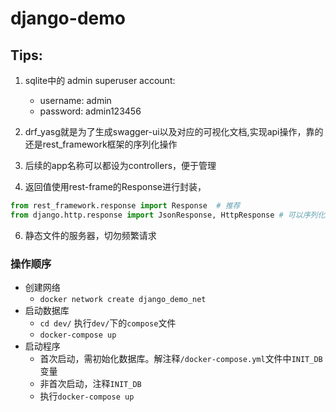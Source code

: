 # django-demo

## Tips:
1. sqlite中的 admin superuser account:
    - username: admin
    - password: admin123456 

2. drf_yasg就是为了生成swagger-ui以及对应的可视化文档,实现api操作，靠的还是rest_framework框架的序列化操作
4. 后续的app名称可以都设为controllers，便于管理
5. 返回值使用rest-frame的Response进行封装，
```python
from rest_framework.response import Response  # 推荐
from django.http.response import JsonResponse, HttpResponse # 可以序列化成功，但是日志中间件会报错
```
6. 静态文件的服务器，切勿频繁请求


### 操作顺序

- 创建网络
    - `docker network create django_demo_net`
- 启动数据库
    - `cd dev/` 执行`dev/`下的`compose`文件
    - `docker-compose up`
- 启动程序
    - 首次启动，需初始化数据库。解注释`/docker-compose.yml`文件中`INIT_DB`变量
    - 非首次启动，注释`INIT_DB`
    - 执行`docker-compose up`